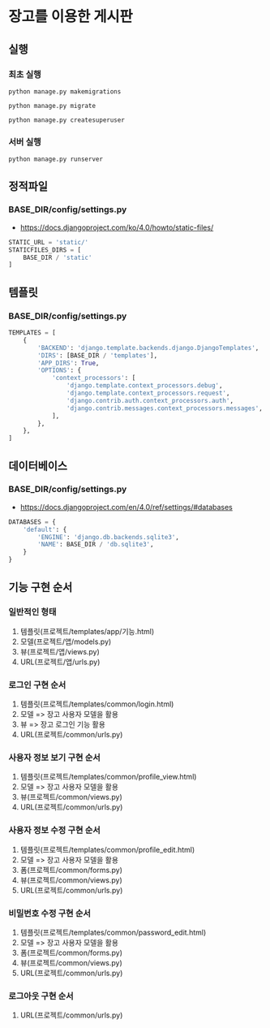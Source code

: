 # 장고를 이용한 게시판

## 실행

### 최초 실행

```shell
python manage.py makemigrations

python manage.py migrate

python manage.py createsuperuser
```

### 서버 실행

```shell
python manage.py runserver
```

## 정적파일

### BASE_DIR/config/settings.py

- https://docs.djangoproject.com/ko/4.0/howto/static-files/

```python
STATIC_URL = 'static/'
STATICFILES_DIRS = [
    BASE_DIR / 'static'
]
```

## 템플릿

### BASE_DIR/config/settings.py

```python
TEMPLATES = [
    {
        'BACKEND': 'django.template.backends.django.DjangoTemplates',
        'DIRS': [BASE_DIR / 'templates'],
        'APP_DIRS': True,
        'OPTIONS': {
            'context_processors': [
                'django.template.context_processors.debug',
                'django.template.context_processors.request',
                'django.contrib.auth.context_processors.auth',
                'django.contrib.messages.context_processors.messages',
            ],
        },
    },
]
```

## 데이터베이스

### BASE_DIR/config/settings.py

- https://docs.djangoproject.com/en/4.0/ref/settings/#databases

```python
DATABASES = {
    'default': {
        'ENGINE': 'django.db.backends.sqlite3',
        'NAME': BASE_DIR / 'db.sqlite3',
    }
}
```

## 기능 구현 순서

### 일반적인 형태

1. 템플릿(프로젝트/templates/app/기능.html)
2. 모델(프로젝트/앱/models.py)
3. 뷰(프로젝트/앱/views.py)
4. URL(프로젝트/앱/urls.py)

### 로그인 구현 순서

1. 템플릿(프로젝트/templates/common/login.html)
2. 모델 => 장고 사용자 모델을 활용
3. 뷰 => 장고 로그인 기능 활용
4. URL(프로젝트/common/urls.py)

### 사용자 정보 보기 구현 순서

1. 템플릿(프로젝트/templates/common/profile_view.html)
2. 모델 => 장고 사용자 모델을 활용
3. 뷰(프로젝트/common/views.py)
4. URL(프로젝트/common/urls.py)

### 사용자 정보 수정 구현 순서

1. 템플릿(프로젝트/templates/common/profile_edit.html)
2. 모델 => 장고 사용자 모델을 활용
3. 폼(프로젝트/common/forms.py)
4. 뷰(프로젝트/common/views.py)
5. URL(프로젝트/common/urls.py)

### 비밀번호 수정 구현 순서

1. 템플릿(프로젝트/templates/common/password_edit.html)
2. 모델 => 장고 사용자 모델을 활용
3. 폼(프로젝트/common/forms.py)
4. 뷰(프로젝트/common/views.py)
5. URL(프로젝트/common/urls.py)

### 로그아웃 구현 순서

1. URL(프로젝트/common/urls.py)

